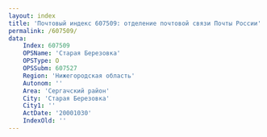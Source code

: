 ```yaml
---
layout: index
title: 'Почтовый индекс 607509: отделение почтовой связи Почты России'
permalink: /607509/
data:
    Index: 607509
    OPSName: 'Старая Березовка'
    OPSType: О
    OPSSubm: 607527
    Region: 'Нижегородская область'
    Autonom: ''
    Area: 'Сергачский район'
    City: 'Старая Березовка'
    City1: ''
    ActDate: '20001030'
    IndexOld: ''
---
```

